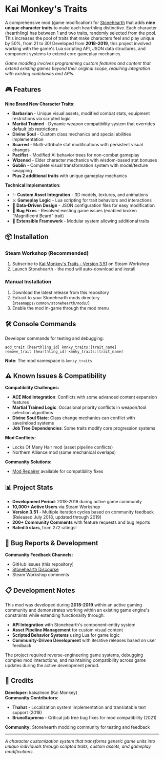 # Kai Monkey's Traits

A comprehensive mod (game modification) for [Stonehearth](https://store.steampowered.com/app/253250/Stonehearth/) that adds **nine unique character traits** to make each hearthling distinctive. Each character (hearthling) has between 1 and two traits, randomly selected from the pool.
This increases the pool of traits that make characters feel and play unique by 50%, from 21 to 30! 
Developed from **2018-2019**, this project involved working with the game's Lua scripting API, JSON data structures, and component systems to extend core gameplay mechanics.

*Game modding involves programming custom features and content that extend existing games beyond their original scope, requiring integration with existing codebases and APIs.*

## 🎮 Features

**Nine Brand New Character Traits:**
- **Barbarian** - Unique visual assets, modified combat stats, equipment restrictions via scripted logic
- **Martial Trained** - Dynamic weapon compatibility system that overrides default job restrictions  
- **Divine Soul** - Custom class mechanics and special abilities implementation
- **Scarred** - Multi-attribute stat modifications with persistent visual changes
- **Pacifist** - Modified AI behavior trees for non-combat gameplay
- **Wizened** - Elder character mechanics with wisdom-based stat bonuses
- **Goblin** - Complete visual transformation system with model/texture swapping
- **Plus 2 additional traits** with unique gameplay mechanics

**Technical Implementation:**
- ✨ **Custom Asset Integration** - 3D models, textures, and animations
- ⚔️ **Gameplay Logic** - Lua scripting for trait behaviors and interactions
- 🎯 **Data-Driven Design** - JSON configuration files for easy modification
- 🔧 **Bug Fixes** - Resolved existing game issues (enabled broken "Magnificent Beard" trait)
- 🎲 **Extensible Framework** - Modular system allowing additional traits

## 📦 Installation

### Steam Workshop (Recommended)
1. Subscribe to [Kai Monkey's Traits - Version 3.51](https://steamcommunity.com/sharedfiles/filedetails/?id=1410871392) on Steam Workshop
2. Launch Stonehearth - the mod will auto-download and install

### Manual Installation
1. Download the latest release from this repository
2. Extract to your Stonehearth mods directory (`steamapps/common/stonehearth/mods/`)
3. Enable the mod in-game through the mod menu

## 🛠️ Console Commands

Developer commands for testing and debugging:

```
add_trait [hearthling_id] kmnky_traits:[trait_name]
remove_trait [hearthling_id] kmnky_traits:[trait_name]
```

**Note:** The mod namespace is `kmnky_traits`

## ⚠️ Known Issues & Compatibility

**Compatibility Challenges:**
- **ACE Mod Integration**: Conflicts with some advanced content expansion features
- **Martial Trained Logic**: Occasional priority conflicts in weapon/tool selection algorithms
- **Divine Soul State**: Class change mechanics can conflict with save/reload systems
- **Job Tree Dependencies**: Some traits modify core progression systems

**Mod Conflicts:**
- Locks Of Many Hair mod (asset pipeline conflicts)
- Northern Alliance mod (some mechanical overlaps)

**Community Solutions:**
- [Mod Repairer](https://steamcommunity.com/workshop/filedetails/?id=1846248864) available for compatibility fixes

## 📊 Project Stats

- **Development Period**: 2018-2019 during active game community
- **10,000+ Active Users** via Steam Workshop  
- **Version 3.51** - Multiple iteration cycles based on community feedback (Released July 2018, updated through 2019)
- **200+ Community Comments** with feature requests and bug reports
- **Rated 5 stars**, from 272 ratings!

## 🐛 Bug Reports & Development

**Community Feedback Channels:**
- GitHub Issues (this repository)
- [Stonehearth Discourse](https://discourse.stonehearth.net/t/mod-kaimonkeys-traits-version-3-now-with-pacifists-barbarians-and-more/36714)
- Steam Workshop comments

## 📋 Development Notes

This mod was developed during **2018-2019** within an active gaming community and demonstrates working within an existing game engine's constraints while extending functionality through:
- **API Integration** with Stonehearth's component-entity system
- **Asset Pipeline Management** for custom visual content  
- **Scripted Behavior Systems** using Lua for game logic
- **Community-Driven Development** with iterative releases based on user feedback

The project required reverse-engineering game systems, debugging complex mod interactions, and maintaining compatibility across game updates during the active development period.

## 🙏 Credits

**Developer:** kaisalmon (Kai Monkey)  
**Community Contributors:**
- **Thahat** - Localization system implementation and translatable text support (2018)
- **BrunoSupremo** - Critical job tree bug fixes for mod compatibility (2021)

**Community:** Stonehearth modding community for testing and feedback

---

*A character customization system that transforms generic game units into unique individuals through scripted traits, custom assets, and gameplay modifications.*

